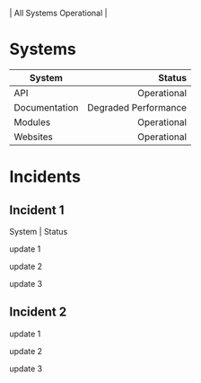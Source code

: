 <link href=custom-styles.css>

| All Systems Operational |

# Systems

| System	| Status	|
| ------------- | ------------:	|
| API		| Operational	|
| Documentation	| Degraded Performance	|
| Modules	| Operational	|
| Websites	| Operational	|

# Incidents

## Incident 1
System | Status

update 1

update 2

update 3

## Incident 2

update 1

update 2

update 3

